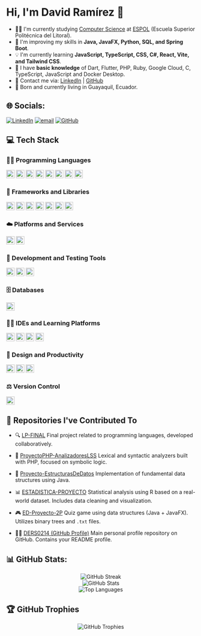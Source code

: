# Hi, I'm David Ramírez 👋

* 👨‍💻 I'm currently studying [Computer Science](https://www.fiec.espol.edu.ec/es/carreras-de-grado/computacion) at [ESPOL](https://www.espol.edu.ec/) (Escuela Superior Politécnica del Litoral).
* 🔩 I'm improving my skills in **Java, JavaFX, Python, SQL, and Spring Boot**.
* 💡 I'm currently learning **JavaScript, TypeScript, CSS, C#, React, Vite, and Tailwind CSS**.
* 👀 I have **basic knowledge** of Dart, Flutter, PHP, Ruby, Google Cloud, C, TypeScript, JavaScript and Docker Desktop.
* 📢 Contact me via: [LinkedIn](https://www.linkedin.com/in/ders0214/) | [GitHub](https://github.com/DERS0214)
* 📍 Born and currently living in Guayaquil, Ecuador.

## 🌐 Socials:

[![LinkedIn](https://img.shields.io/badge/LinkedIn-%230077B5.svg?logo=linkedin&logoColor=white)](https://linkedin.com/in/DERS0214)
[![email](https://img.shields.io/badge/Email-D14836?logo=gmail&logoColor=white)](mailto:dramirez021487@gmail.com)
[![GitHub](https://img.shields.io/badge/GitHub-%23121011.svg?logo=github&logoColor=white)](https://github.com/DERS0214)

## 💻 Tech Stack

### 🧑‍💻 Programming Languages

<img src="https://img.shields.io/badge/Java-%23ED8B00.svg?style=plastic&logo=openjdk&logoColor=white" height="22"> <img src="https://img.shields.io/badge/PHP-%23777BB4.svg?style=plastic&logo=php&logoColor=white" height="22"> <img src="https://img.shields.io/badge/Ruby-%23CC342D.svg?style=plastic&logo=ruby&logoColor=white" height="22"> <img src="https://img.shields.io/badge/R-%23276DC3.svg?style=plastic&logo=r&logoColor=white" height="22"> <img src="https://img.shields.io/badge/Dart-%230175C2.svg?style=plastic&logo=dart&logoColor=white" height="22"> <img src="https://img.shields.io/badge/TypeScript-%23007ACC.svg?style=plastic&logo=typescript&logoColor=white" height="22"> <img src="https://img.shields.io/badge/JavaScript-F7DF1E.svg?style=plastic&logo=javascript&logoColor=black" height="22"> <img src="https://img.shields.io/badge/C-00599C.svg?style=plastic&logo=c&logoColor=white" height="22">

### 🧰 Frameworks and Libraries

<img src="https://img.shields.io/badge/Spring%20Boot-%236DB33F.svg?style=plastic&logo=spring&logoColor=white" height="22"> <img src="https://img.shields.io/badge/JavaFX-%23FF0000.svg?style=plastic&logo=javafx&logoColor=white" height="22"> <img src="https://img.shields.io/badge/Flutter-%2302569B.svg?style=plastic&logo=flutter&logoColor=white" height="22"> <img src="https://img.shields.io/badge/NumPy-%23013243.svg?style=plastic&logo=numpy&logoColor=white" height="22"> <img src="https://img.shields.io/badge/React-%2361DAFB.svg?style=plastic&logo=react&logoColor=black" height="22"> <img src="https://img.shields.io/badge/Vite-%23646CFF.svg?style=plastic&logo=vite&logoColor=white" height="22"> <img src="https://img.shields.io/badge/Tailwind%20CSS-%2338B2AC.svg?style=plastic&logo=tailwind-css&logoColor=white" height="22">

### ☁️ Platforms and Services

<img src="https://img.shields.io/badge/Google%20Cloud-%234285F4.svg?style=plastic&logo=google-cloud&logoColor=white" height="22"> <img src="https://img.shields.io/badge/Firebase-%23039BE5.svg?style=plastic&logo=firebase" height="22">

### 🧪 Development and Testing Tools

<img src="https://img.shields.io/badge/Postman-FF6C37?style=plastic&logo=postman&logoColor=white" height="22"> <img src="https://img.shields.io/badge/Docker-%230db7ed.svg?style=plastic&logo=docker&logoColor=white" height="22"> <img src="https://img.shields.io/badge/Arduino-00979D?style=plastic&logo=arduino&logoColor=white" height="22">

### 🗄️ Databases

<img src="https://img.shields.io/badge/MySQL-4479A1.svg?style=plastic&logo=mysql&logoColor=white" height="22">

### 🧑‍🏫 IDEs and Learning Platforms

<img src="https://img.shields.io/badge/IntelliJ%20IDEA-%23000000.svg?style=plastic&logo=intellij-idea&logoColor=white" height="22"> <img src="https://img.shields.io/badge/Visual%20Studio%20Code-%23007ACC.svg?style=plastic&logo=visual-studio-code&logoColor=white" height="22"> <img src="https://img.shields.io/badge/Cursor-5D3FD3.svg?style=plastic&logo=cursor&logoColor=white" height="22"> <img src="https://img.shields.io/badge/ESPOL-%23005491.svg?style=plastic&logo=academia&logoColor=white" height="22">

### 🎨 Design and Productivity

<img src="https://img.shields.io/badge/Canva-%2300C4CC.svg?style=plastic&logo=canva&logoColor=white" height="22"> <img src="https://img.shields.io/badge/Figma-%23F24E1E.svg?style=plastic&logo=figma&logoColor=white" height="22"> <img src="https://img.shields.io/badge/Notion-%23000000.svg?style=plastic&logo=notion&logoColor=white" height="22">

### ⚖️ Version Control

<img src="https://img.shields.io/badge/GitHub-%23121011.svg?style=plastic&logo=github&logoColor=white" height="22">

## 📂 Repositories I've Contributed To

* 🔍 [LP-FINAL](https://github.com/kathyforero/LP-FINAL)
  Final project related to programming languages, developed collaboratively.

* 🧮 [ProyectoPHP-AnalizadoresLSS](https://github.com/kathyforero/ProyectoPHP-AnalizadoresLSS)
  Lexical and syntactic analyzers built with PHP, focused on symbolic logic.

* 🌲 [Proyecto-EstructurasDeDatos](https://github.com/kathyforero/Proyecto-EstructurasDeDatos)
  Implementation of fundamental data structures using Java.

* 📊 [ESTADISTICA-PROYECTO](https://github.com/DERS0214/ESTADISTICA-PROYECTO)
  Statistical analysis using R based on a real-world dataset. Includes data cleaning and visualization.

* 🎮 [ED-Proyecto-2P](https://github.com/DERS0214/ED-Proyecto-2P)
  Quiz game using data structures (Java + JavaFX). Utilizes binary trees and `.txt` files.

* 🧑‍💻 [DERS0214 (GitHub Profile)](https://github.com/DERS0214/DERS0214)
  Main personal profile repository on GitHub. Contains your README profile.

## 📊 GitHub Stats:

<div align="center">

  <img src="https://github-readme-streak-stats.herokuapp.com/?user=DERS0214&theme=tokyonight&hide_border=false&text_color=ffffff" alt="GitHub Streak"/>
  <br/>
  <img src="https://github-readme-stats.vercel.app/api?username=DERS0214&theme=tokyonight&hide_border=false&include_all_commits=true&count_private=true&text_color=ffffff" alt="GitHub Stats"/>
  <br/>
  <img src="https://github-readme-stats.vercel.app/api/top-langs/?username=DERS0214&theme=tokyonight&hide_border=false&include_all_commits=true&count_private=true&layout=compact&text_color=ffffff" alt="Top Languages"/>

</div>

## 🏆 GitHub Trophies

<div align="center">

<img src="https://github-profile-trophy.vercel.app/?username=DERS0214&theme=darkhub&no-frame=false&no-bg=true&margin-w=4" alt="GitHub Trophies" />

</div>

<!-- Proudly created with GPRM ( https://gprm.itsvg.in ) -->
